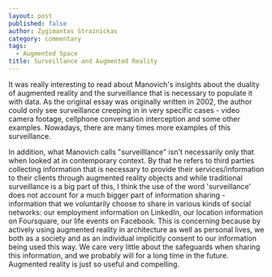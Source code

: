```yaml
---
layout: post
published: false
author: Zygimantas Straznickas
category: commentary
tags: 
  - Augmented Space
title: Surveillance and Augmented Reality
---
```


It was really interesting to read about Manovich's insights about the duality of augmented reality and the surveillance that is necessary to populate it with data. As the original essay was originally written in 2002, the author could only see surveillance creeping in in very specific cases - video camera footage, cellphone conversation interception and some other examples. Nowadays, there are many times more examples of this surveillance.

In addition, what Manovich calls "surveilllance" isn't necessarily only that when looked at in contemporary context. By that he refers to third parties collecting information that is necessary to provide their services/information to their clients through augmented reality objects and while traditional surveillance is a big part of this, I think the use of the word 'surveillance' does not account for a much bigger part of information sharing - information that we voluntarily choose to share in various kinds of social networks: our employment information on LinkedIn, our location information on Foursquare, our life events on Facebook. This is concerning because by actively using augmented reality in architecture as well as personal lives, we both as a society and as an individual implicitly consent to our information being used this way. We care very little about the safeguards when sharing this information, and we probably will for a long time in the future. Augmented reality is just so useful and compelling. 